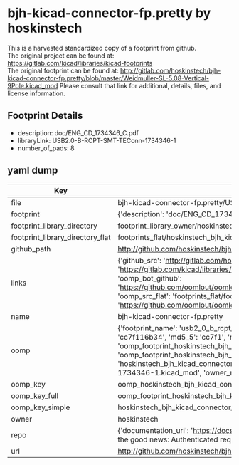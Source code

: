 # bjh-kicad-connector-fp.pretty by hoskinstech  
This is a harvested standardized copy of a footprint from github.  
The original project can be found at:  
https://gitlab.com/kicad/libraries/kicad-footprints  
The original footprint can be found at:
http://gitlab.com/hoskinstech/bjh-kicad-connector-fp.pretty/blob/master/Weidmuller-SL-5.08-Vertical-9Pole.kicad_mod
Please consult that link for additional, details, files, and license information.  
## Footprint Details
* description: doc/ENG_CD_1734346_C.pdf  
* libraryLink: USB2.0-B-RCPT-SMT-TEConn-1734346-1  
* number_of_pads: 8  
## yaml dump  
| Key | Value |  
| --- | --- |  
| file | bjh-kicad-connector-fp.pretty/USB2.0-B-RCPT-SMT-TEConn-1734346-1.kicad_mod |  
| footprint | {'description': 'doc/ENG_CD_1734346_C.pdf', 'libraryLink': 'USB2.0-B-RCPT-SMT-TEConn-1734346-1', 'number_of_pads': 8} |  
| footprint_library_directory | footprint_library_owner/hoskinstech_bjh-kicad-connector-fp.pretty |  
| footprint_library_directory_flat | footprints_flat/hoskinstech_bjh_kicad_connector_fp_usb2_0_b_rcpt_smt_teconn_1734346_1/working |  
| github_path | http://github.com/hoskinstech/bjh-kicad-connector-fp.pretty/blob/master/USB2.0-B-RCPT-SMT-TEConn-1734346-1.kicad_mod |  
| links | {'github_src': 'http://gitlab.com/hoskinstech/bjh-kicad-connector-fp.pretty/blob/master/Weidmuller-SL-5.08-Vertical-9Pole.kicad_mod', 'github_src_repo': 'https://gitlab.com/kicad/libraries/kicad-footprints', 'oomp_bot': 'footprints/hoskinstech_bjh_kicad_connector_fp_usb2_0_b_rcpt_smt_teconn_1734346_1/working', 'oomp_bot_github': 'https://github.com/oomlout/oomlout_oomp_footprint_bot/tree/main/footprints/hoskinstech_bjh_kicad_connector_fp_usb2_0_b_rcpt_smt_teconn_1734346_1/working', 'oomp_src_flat': 'footprints_flat/footprints_flat/hoskinstech_bjh_kicad_connector_fp_usb2_0_b_rcpt_smt_teconn_1734346_1/working', 'oomp_src_flat_github': 'https://github.com/oomlout/oomlout_oomp_footprint_src/tree/main/footprints_flat/hoskinstech_bjh_kicad_connector_fp_usb2_0_b_rcpt_smt_teconn_1734346_1/working'} |  
| name | bjh-kicad-connector-fp.pretty |  
| oomp | {'footprint_name': 'usb2_0_b_rcpt_smt_teconn_1734346_1', 'library_name': 'bjh_kicad_connector_fp', 'md5': 'cc7f116b34c3aa1a948f034203baa5bd', 'md5_10': 'cc7f116b34', 'md5_5': 'cc7f1', 'md5_6': 'cc7f11', 'oomp_key': 'oomp_hoskinstech_bjh_kicad_connector_fp_usb2_0_b_rcpt_smt_teconn_1734346_1', 'oomp_key_extra': 'oomp_footprint_hoskinstech_bjh_kicad_connector_fp_usb2_0_b_rcpt_smt_teconn_1734346_1', 'oomp_key_full': 'oomp_footprint_hoskinstech_bjh_kicad_connector_fp_usb2_0_b_rcpt_smt_teconn_1734346_1_cc7f11', 'oomp_key_simple': 'hoskinstech_bjh_kicad_connector_fp_usb2_0_b_rcpt_smt_teconn_1734346_1', 'original_filename': 'bjh-kicad-connector-fp.pretty/USB2.0-B-RCPT-SMT-TEConn-1734346-1.kicad_mod', 'owner_name': 'hoskinstech'} |  
| oomp_key | oomp_hoskinstech_bjh_kicad_connector_fp_usb2_0_b_rcpt_smt_teconn_1734346_1 |  
| oomp_key_full | oomp_footprint_hoskinstech_bjh_kicad_connector_fp_usb2_0_b_rcpt_smt_teconn_1734346_1 |  
| oomp_key_simple | hoskinstech_bjh_kicad_connector_fp_usb2_0_b_rcpt_smt_teconn_1734346_1 |  
| owner | hoskinstech |  
| repo | {'documentation_url': 'https://docs.github.com/rest/overview/resources-in-the-rest-api#rate-limiting', 'message': "API rate limit exceeded for 84.66.173.59. (But here's the good news: Authenticated requests get a higher rate limit. Check out the documentation for more details.)"} |  
| url | http://github.com/hoskinstech/bjh-kicad-connector-fp.pretty |  

